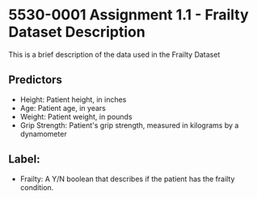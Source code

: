 # 5530-0001 Assignment 1.1 - Frailty Dataset Description

This is a brief description of the data used in the Frailty Dataset

## Predictors

* Height: Patient height, in inches
* Age: Patient age, in years
* Weight: Patient weight, in pounds
* Grip Strength: Patient's grip strength, measured in kilograms by a dynamometer

## Label:

* Frailty: A Y/N boolean that describes if the patient has the frailty condition.